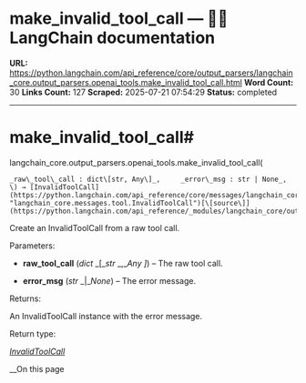 # make_invalid_tool_call — 🦜🔗 LangChain  documentation

**URL:** https://python.langchain.com/api_reference/core/output_parsers/langchain_core.output_parsers.openai_tools.make_invalid_tool_call.html
**Word Count:** 30
**Links Count:** 127
**Scraped:** 2025-07-21 07:54:29
**Status:** completed

---

# make\_invalid\_tool\_call\#

langchain\_core.output\_parsers.openai\_tools.make\_invalid\_tool\_call\(

    _raw\_tool\_call : dict\[str, Any\]_,     _error\_msg : str | None_, \) → [InvalidToolCall](https://python.langchain.com/api_reference/core/messages/langchain_core.messages.tool.InvalidToolCall.html#langchain_core.messages.tool.InvalidToolCall "langchain_core.messages.tool.InvalidToolCall")[\[source\]](https://python.langchain.com/api_reference/_modules/langchain_core/output_parsers/openai_tools.html#make_invalid_tool_call)\#     

Create an InvalidToolCall from a raw tool call.

Parameters:     

  * **raw\_tool\_call** \(_dict_ _\[__str_ _,__Any_ _\]_\) – The raw tool call.

  * **error\_msg** \(_str_ _|__None_\) – The error message.

Returns:     

An InvalidToolCall instance with the error message.

Return type:     

[_InvalidToolCall_](https://python.langchain.com/api_reference/core/messages/langchain_core.messages.tool.InvalidToolCall.html#langchain_core.messages.tool.InvalidToolCall "langchain_core.messages.tool.InvalidToolCall")

__On this page